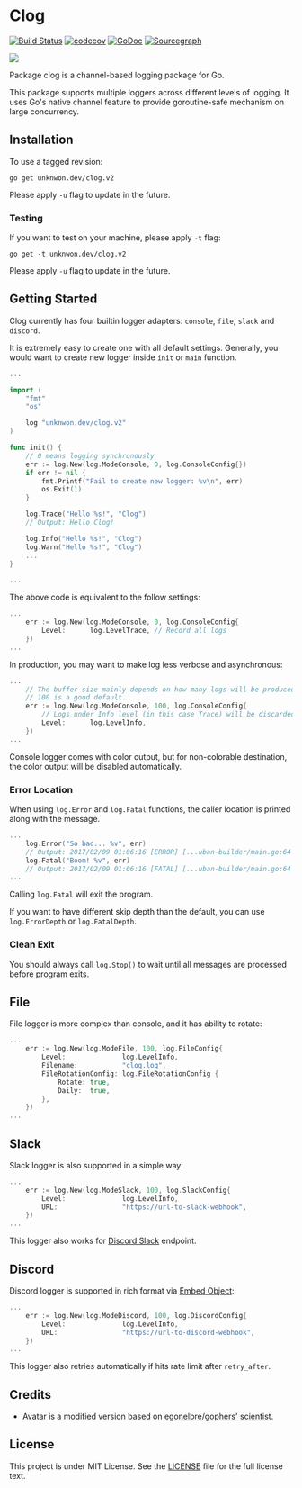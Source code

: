 # Clog 

[![Build Status](https://img.shields.io/travis/go-clog/clog/master.svg?style=for-the-badge&logo=travis)](https://travis-ci.org/go-clog/clog) [![codecov](https://img.shields.io/codecov/c/github/go-clog/clog/master?logo=codecov&style=for-the-badge)](https://codecov.io/gh/go-clog/clog) [![GoDoc](https://img.shields.io/badge/GoDoc-Reference-blue?style=for-the-badge&logo=go)](https://godoc.org/unknwon.dev/clog.v2) [![Sourcegraph](https://img.shields.io/badge/view%20on-Sourcegraph-brightgreen.svg?style=for-the-badge&logo=sourcegraph)](https://sourcegraph.com/github.com/go-clog/clog)

![](https://avatars1.githubusercontent.com/u/25576866?v=3&s=200)

Package clog is a channel-based logging package for Go.

This package supports multiple loggers across different levels of logging. It uses Go's native channel feature to provide goroutine-safe mechanism on large concurrency.

## Installation

To use a tagged revision:

	go get unknwon.dev/clog.v2
    
Please apply `-u` flag to update in the future.

### Testing

If you want to test on your machine, please apply `-t` flag:

	go get -t unknwon.dev/clog.v2

Please apply `-u` flag to update in the future.

## Getting Started

Clog currently has four builtin logger adapters: `console`, `file`, `slack` and `discord`.

It is extremely easy to create one with all default settings. Generally, you would want to create new logger inside `init` or `main` function.

```go
...

import (
	"fmt"
	"os"

	log "unknwon.dev/clog.v2"
)

func init() {
	// 0 means logging synchronously
	err := log.New(log.ModeConsole, 0, log.ConsoleConfig{})
	if err != nil {
		fmt.Printf("Fail to create new logger: %v\n", err)
		os.Exit(1)
	}

	log.Trace("Hello %s!", "Clog")
	// Output: Hello Clog!

	log.Info("Hello %s!", "Clog")
	log.Warn("Hello %s!", "Clog")
	...
}

...
```

The above code is equivalent to the follow settings:

```go
...
	err := log.New(log.ModeConsole, 0, log.ConsoleConfig{
		Level:      log.LevelTrace, // Record all logs
	})
...
```

In production, you may want to make log less verbose and asynchronous:

```go
...
	// The buffer size mainly depends on how many logs will be produced at the same time,
	// 100 is a good default.
	err := log.New(log.ModeConsole, 100, log.ConsoleConfig{
		// Logs under Info level (in this case Trace) will be discarded.
		Level:      log.LevelInfo,
	})
...
```

Console logger comes with color output, but for non-colorable destination, the color output will be disabled automatically.

### Error Location

When using `log.Error` and `log.Fatal` functions, the caller location is printed along with the message. 

```go
...
	log.Error("So bad... %v", err)
	// Output: 2017/02/09 01:06:16 [ERROR] [...uban-builder/main.go:64 main()] ...
	log.Fatal("Boom! %v", err)
	// Output: 2017/02/09 01:06:16 [FATAL] [...uban-builder/main.go:64 main()] ...
...
```

Calling `log.Fatal` will exit the program.

If you want to have different skip depth than the default, you can use `log.ErrorDepth` or `log.FatalDepth`.

### Clean Exit

You should always call `log.Stop()` to wait until all messages are processed before program exits.

## File

File logger is more complex than console, and it has ability to rotate:

```go
...
	err := log.New(log.ModeFile, 100, log.FileConfig{
		Level:              log.LevelInfo, 
		Filename:           "clog.log",  
		FileRotationConfig: log.FileRotationConfig {
			Rotate: true,
			Daily:  true,
		},
	})
...
```

## Slack

Slack logger is also supported in a simple way:

```go
...
	err := log.New(log.ModeSlack, 100, log.SlackConfig{
		Level:              log.LevelInfo, 
		URL:                "https://url-to-slack-webhook",  
	})
...
```

This logger also works for [Discord Slack](https://discordapp.com/developers/docs/resources/webhook#execute-slackcompatible-webhook) endpoint.

## Discord

Discord logger is supported in rich format via [Embed Object](https://discordapp.com/developers/docs/resources/channel#embed-object):

```go
...
	err := log.New(log.ModeDiscord, 100, log.DiscordConfig{
		Level:              log.LevelInfo, 
		URL:                "https://url-to-discord-webhook",  
	})
...
```

This logger also retries automatically if hits rate limit after `retry_after`.

## Credits

- Avatar is a modified version based on [egonelbre/gophers' scientist](https://github.com/egonelbre/gophers/blob/master/vector/science/scientist.svg).

## License

This project is under MIT License. See the [LICENSE](LICENSE) file for the full license text.
